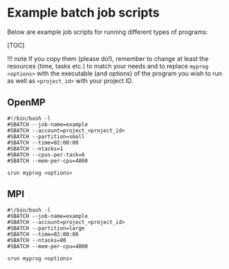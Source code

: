# Example batch job scripts

Below are example job scripts for running different types of programs:

[TOC]

!!! note
    If you copy them (please do!), remember to change at least the resources
    (time, tasks etc.) to match your needs and to replace `myprog <options>`
    with the executable (and options) of the program you wish to run as well
    as `<project_id>` with your project ID.

## OpenMP

```
#!/bin/bash -l
#SBATCH --job-name=example
#SBATCH --account=project_<project_id>
#SBATCH --partition=small
#SBATCH --time=02:00:00
#SBATCH --ntasks=1
#SBATCH --cpus-per-task=6
#SBATCH --mem-per-cpu=4000

srun myprog <options>
```

## MPI

```
#!/bin/bash -l
#SBATCH --job-name=example
#SBATCH --account=project_<project_id>
#SBATCH --partition=large
#SBATCH --time=02:00:00
#SBATCH --ntasks=80
#SBATCH --mem-per-cpu=4000

srun myprog <options>
```
